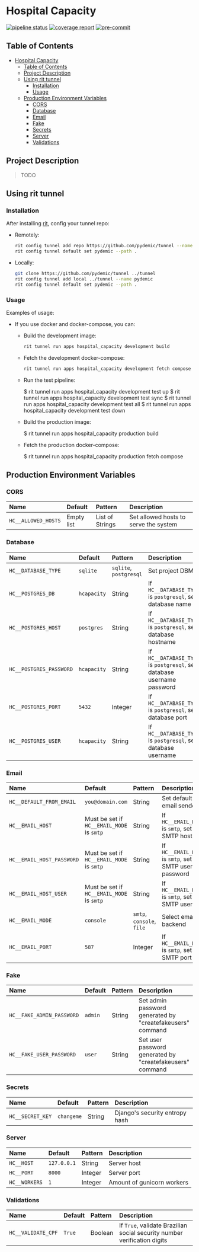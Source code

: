 # Hospital Capacity

[![pipeline status](https://gitlab.com/pydemic/capacidade_hospitalar/badges/master/pipeline.svg)](https://gitlab.com/pydemic/capacidade_hospitalar/commits/master)
[![coverage report](https://gitlab.com/pydemic/capacidade_hospitalar/badges/master/coverage.svg)](https://gitlab.com/pydemic/capacidade_hospitalar/commits/master)
[![pre-commit](https://img.shields.io/badge/pre--commit-enabled-brightgreen?logo=pre-commit&logoColor=white)](https://github.com/pydemic/capacidade_hospitalar)

## Table of Contents

- [Hospital Capacity](#hospital-capacity)
  - [Table of Contents](#table-of-contents)
  - [Project Description](#project-description)
  - [Using rit tunnel](#using-rit-tunnel)
    - [Installation](#installation)
    - [Usage](#usage)
  - [Production Environment Variables](#production-environment-variables)
    - [CORS](#cors)
    - [Database](#database)
    - [Email](#email)
    - [Fake](#fake)
    - [Secrets](#secrets)
    - [Server](#server)
    - [Validations](#validations)

## Project Description

> TODO

## Using rit tunnel

### Installation

After installing [rit](https://gitlab.com/ritproject/cli#installation), config your tunnel repo:

- Remotely:

  ```bash
  rit config tunnel add repo https://github.com/pydemic/tunnel --name pydemic
  rit config tunnel default set pydemic --path .
  ```

- Locally:

  ```bash
  git clone https://github.com/pydemic/tunnel ../tunnel
  rit config tunnel add local ../tunnel --name pydemic
  rit config tunnel default set pydemic --path .
  ```

### Usage

Examples of usage:

- If you use docker and docker-compose, you can:

  - Build the development image:

    ```bash
    rit tunnel run apps hospital_capacity development build
    ```

  - Fetch the development docker-compose:

    ```bash
    rit tunnel run apps hospital_capacity development fetch compose
    ```

  - Run the test pipeline:

    $ rit tunnel run apps hospital_capacity development test up
    $ rit tunnel run apps hospital_capacity development test sync
    $ rit tunnel run apps hospital_capacity development test all
    $ rit tunnel run apps hospital_capacity development test down

  - Build the production image:

    $ rit tunnel run apps hospital_capacity production build

  - Fetch the production docker-compose:

    $ rit tunnel run apps hospital_capacity production fetch compose

## Production Environment Variables

### CORS

| Name                | Default    | Pattern         | Description                           |
| :------------------ | :--------- | :-------------- | :------------------------------------ |
| `HC__ALLOWED_HOSTS` | Empty list | List of Strings | Set allowed hosts to serve the system |

### Database

| Name                    | Default     | Pattern                | Description                                                            |
| :---------------------- | :---------- | :--------------------- | :--------------------------------------------------------------------- |
| `HC__DATABASE_TYPE`     | `sqlite`    | `sqlite`, `postgresql` | Set project DBMS                                                       |
| `HC__POSTGRES_DB`       | `hcapacity` | String                 | If `HC__DATABASE_TYPE` is `postgresql`, set database name              |
| `HC__POSTGRES_HOST`     | `postgres`  | String                 | If `HC__DATABASE_TYPE` is `postgresql`, set database hostname          |
| `HC__POSTGRES_PASSWORD` | `hcapacity` | String                 | If `HC__DATABASE_TYPE` is `postgresql`, set database username password |
| `HC__POSTGRES_PORT`     | `5432`      | Integer                | If `HC__DATABASE_TYPE` is `postgresql`, set database port              |
| `HC__POSTGRES_USER`     | `hcapacity` | String                 | If `HC__DATABASE_TYPE` is `postgresql`, set database username          |

### Email

| Name                      | Default                                   | Pattern                   | Description                                           |
| :------------------------ | :---------------------------------------- | :------------------------ | :---------------------------------------------------- |
| `HC__DEFAULT_FROM_EMAIL`  | `you@domain.com`                          | String                    | Set default email sender                              |
| `HC__EMAIL_HOST`          | Must be set if `HC__EMAIL_MODE` is `smtp` | String                    | If `HC__EMAIL_MODE` is `smtp`, set SMTP host          |
| `HC__EMAIL_HOST_PASSWORD` | Must be set if `HC__EMAIL_MODE` is `smtp` | String                    | If `HC__EMAIL_MODE` is `smtp`, set SMTP user password |
| `HC__EMAIL_HOST_USER`     | Must be set if `HC__EMAIL_MODE` is `smtp` | String                    | If `HC__EMAIL_MODE` is `smtp`, set SMTP user          |
| `HC__EMAIL_MODE`          | `console`                                 | `smtp`, `console`, `file` | Select email backend                                  |
| `HC__EMAIL_PORT`          | `587`                                     | Integer                   | If `HC__EMAIL_MODE` is `smtp`, set SMTP port          |

### Fake

| Name                      | Default | Pattern | Description                                               |
| :------------------------ | :------ | :------ | :-------------------------------------------------------- |
| `HC__FAKE_ADMIN_PASSWORD` | `admin` | String  | Set admin password generated by "createfakeusers" command |
| `HC__FAKE_USER_PASSWORD`  | `user`  | String  | Set user password generated by "createfakeusers" command  |

### Secrets

| Name             | Default    | Pattern | Description                    |
| :--------------- | :--------- | :------ | :----------------------------- |
| `HC__SECRET_KEY` | `changeme` | String  | Django's security entropy hash |

### Server

| Name          | Default     | Pattern | Description                |
| :------------ | :---------- | :------ | :------------------------- |
| `HC__HOST`    | `127.0.0.1` | String  | Server host                |
| `HC__PORT`    | `8000`      | Integer | Server port                |
| `HC__WORKERS` | `1`         | Integer | Amount of gunicorn workers |

### Validations

| Name               | Default | Pattern | Description                                                              |
| :----------------- | :------ | :------ | :----------------------------------------------------------------------- |
| `HC__VALIDATE_CPF` | `True`  | Boolean | If `True`, validate Brazilian social security number verification digits |
